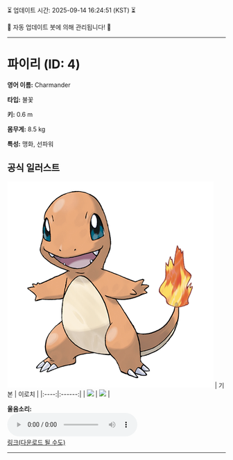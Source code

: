 
⏳ 업데이트 시간: 2025-09-14 16:24:51 (KST) ⏳

🤖 자동 업데이트 봇에 의해 관리됩니다! 🤖

---

# 파이리 (ID: 4)
**영어 이름:** Charmander

**타입:** 불꽃

**키:** 0.6 m

**몸무게:** 8.5 kg

**특성:** 맹화, 선파워

## 공식 일러스트
![](https://raw.githubusercontent.com/PokeAPI/sprites/master/sprites/pokemon/other/official-artwork/4.png)
| 기본 | 이로치 |
|:----:|:------:|
| <img src="http://play.pokemonshowdown.com/sprites/ani/charmander.gif" width="200"> | <img src="http://play.pokemonshowdown.com/sprites/ani-shiny/charmander.gif" width="200"> |

**울음소리:**<br><audio controls src="https://raw.githubusercontent.com/PokeAPI/cries/main/cries/pokemon/latest/4.ogg"></audio><br> [링크(다운로드 될 수도)](https://raw.githubusercontent.com/PokeAPI/cries/main/cries/pokemon/latest/4.ogg)


---
